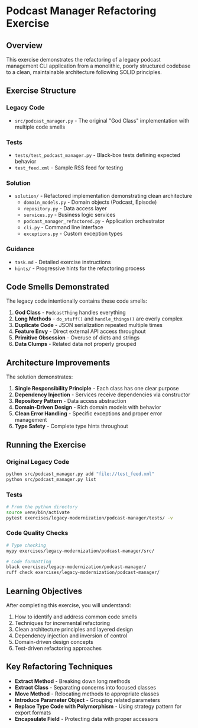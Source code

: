# Podcast Manager Refactoring Exercise

## Overview
This exercise demonstrates the refactoring of a legacy podcast management CLI application from a monolithic, poorly structured codebase to a clean, maintainable architecture following SOLID principles.

## Exercise Structure

### Legacy Code
- `src/podcast_manager.py` - The original "God Class" implementation with multiple code smells

### Tests
- `tests/test_podcast_manager.py` - Black-box tests defining expected behavior
- `test_feed.xml` - Sample RSS feed for testing

### Solution
- `solution/` - Refactored implementation demonstrating clean architecture
  - `domain_models.py` - Domain objects (Podcast, Episode)
  - `repository.py` - Data access layer
  - `services.py` - Business logic services
  - `podcast_manager_refactored.py` - Application orchestrator
  - `cli.py` - Command line interface
  - `exceptions.py` - Custom exception types

### Guidance
- `task.md` - Detailed exercise instructions
- `hints/` - Progressive hints for the refactoring process

## Code Smells Demonstrated

The legacy code intentionally contains these code smells:

1. **God Class** - `PodcastThing` handles everything
2. **Long Methods** - `do_stuff()` and `handle_things()` are overly complex
3. **Duplicate Code** - JSON serialization repeated multiple times
4. **Feature Envy** - Direct external API access throughout
5. **Primitive Obsession** - Overuse of dicts and strings
6. **Data Clumps** - Related data not properly grouped

## Architecture Improvements

The solution demonstrates:

1. **Single Responsibility Principle** - Each class has one clear purpose
2. **Dependency Injection** - Services receive dependencies via constructor
3. **Repository Pattern** - Data access abstraction
4. **Domain-Driven Design** - Rich domain models with behavior
5. **Clean Error Handling** - Specific exceptions and proper error management
6. **Type Safety** - Complete type hints throughout

## Running the Exercise

### Original Legacy Code
```bash
python src/podcast_manager.py add "file://test_feed.xml"
python src/podcast_manager.py list
```

### Tests
```bash
# From the python directory
source venv/bin/activate
pytest exercises/legacy-modernization/podcast-manager/tests/ -v
```

### Code Quality Checks
```bash
# Type checking
mypy exercises/legacy-modernization/podcast-manager/src/

# Code formatting
black exercises/legacy-modernization/podcast-manager/
ruff check exercises/legacy-modernization/podcast-manager/
```

## Learning Objectives

After completing this exercise, you will understand:

1. How to identify and address common code smells
2. Techniques for incremental refactoring
3. Clean architecture principles and layered design
4. Dependency injection and inversion of control
5. Domain-driven design concepts
6. Test-driven refactoring approaches

## Key Refactoring Techniques

- **Extract Method** - Breaking down long methods
- **Extract Class** - Separating concerns into focused classes
- **Move Method** - Relocating methods to appropriate classes
- **Introduce Parameter Object** - Grouping related parameters
- **Replace Type Code with Polymorphism** - Using strategy pattern for export formats
- **Encapsulate Field** - Protecting data with proper accessors